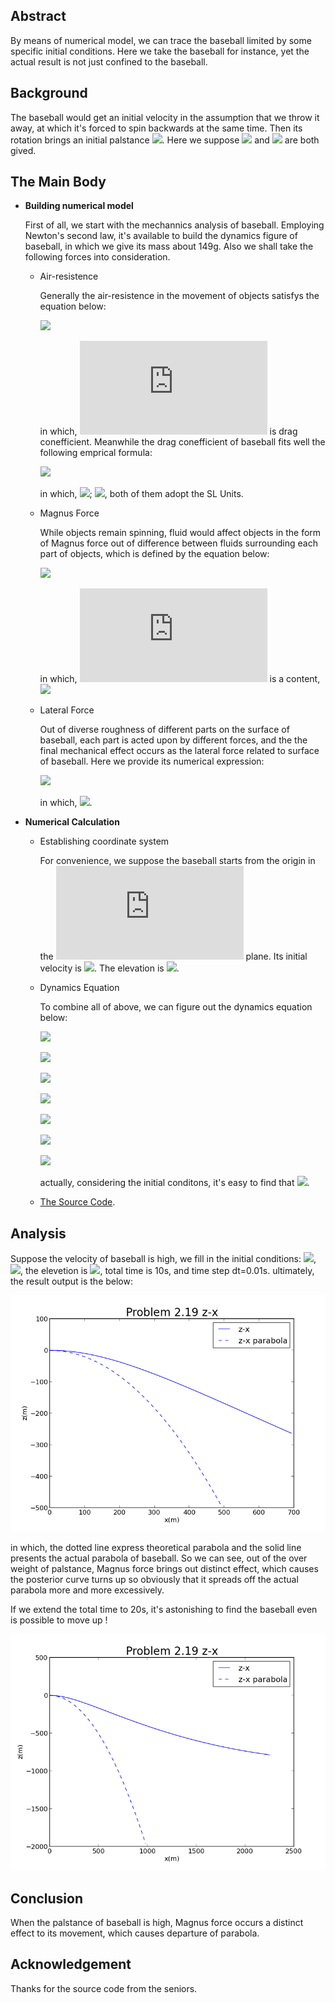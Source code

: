 ## Abstract
By means of numerical model, we can trace the baseball limited by some specific initial conditions. Here we take the baseball for instance, yet the actual result is not just confined to the baseball.
## Background
The baseball would get an initial velocity in the assumption that we throw it away, at which it's forced to spin backwards at the same time. Then its rotation brings an initial palstance  ![](http://latex.codecogs.com/gif.latex?\omega). Here we suppose ![](http://latex.codecogs.com/gif.latex?\upsilon_0) and ![](http://latex.codecogs.com/gif.latex?\omega_0) are both gived.
## The Main Body
- **Building numerical model**
    
    First of all, we start with the mechannics analysis of baseball. Employing Newton's second law, it's available to build the dynamics figure of baseball, in which we give its mass about 149g. Also we shall take the following forces into consideration.
    
    - Air-resistence
    
        Generally the air-resistence in the movement  of objects satisfys the equation below: 
        
        ![](http://latex.codecogs.com/gif.latex?F_{drag}=-B_{2}\upsilon^2)
        
        in which, ![](http://latex.codecogs.com/gif.latex?B_2) is drag conefficient. Meanwhile the drag conefficient of baseball fits well the following emprical formula:
        
        ![](http://latex.codecogs.com/gif.latex?\frac{B_2}{m}=0.0039+\frac{0.0058}{1+e^\frac{\upsilon-\upsilon_d}{\Delta}})
        
        in which, ![](http://latex.codecogs.com/gif.latex?\upsilon_d=3.5m/s); ![](http://latex.codecogs.com/gif.latex?\Delta=5m/s), both of them adopt the SL Units.
    - Magnus Force
        
        While objects remain spinning, fluid would affect objects in the form of Magnus force out of difference between fluids surrounding each part of objects, which is defined by the equation below:
        
        ![](http://latex.codecogs.com/gif.latex?\vec{F}_{Magnus}=S_0\vec{\omega}\times\vec{\upsilon})
        
        in which, ![](http://latex.codecogs.com/gif.latex?S_0) is a content, ![](http://latex.codecogs.com/gif.latex?\frac{S_0}{m}\approx4.1\times10^{-4})
    - Lateral Force
        
        Out of diverse roughness of different parts on the surface of baseball, each part is acted upon by different forces, and the the final mechanical effect occurs as the lateral force related to surface of baseball. Here we provide its numerical expression:
        
        ![](http://latex.codecogs.com/gif.latex?\frac{F_{lateral}}{mg}=0.5[\sin(4\theta)-0.25\sin(8\theta)+0.08\sin(12\theta)-0.025\sin(16\theta)])
        
        in which, ![](http://latex.codecogs.com/gif.latex?\theta=\int_{0}^{t}\omega\,d\tau).
- **Numerical Calculation**
    
    - Establishing coordinate system
        
        For convenience, we suppose the baseball starts from the origin in the ![](http://latex.codecogs.com/gif.latex?xOz) plane. Its initial velocity is ![](http://latex.codecogs.com/gif.latex?\upsilon_0). The elevation is ![](http://latex.codecogs.com/gif.latex?(90-\theta)^\circ). 
    - Dynamics Equation
    
        To combine all of above, we can figure out the dynamics equation below:
        
        ![](http://latex.codecogs.com/gif.latex?\frac{dx}{dt}=\upsilon_x)
        
        ![](http://latex.codecogs.com/gif.latex?m\frac{d\upsilon_{x}}{dt}=-B_2\upsilon\upsilon_x-S_0\omega\upsilon_z-F_{lat}\frac{\upsilon_z}{\upsilon})
        
        ![](http://latex.codecogs.com/gif.latex?\frac{dy}{dt}=\upsilon_y)
        
        ![](http://latex.codecogs.com/gif.latex?m\frac{d\upsilon_{y}}{dt}=-B_2\upsilon\upsilon_y)
        
        ![](http://latex.codecogs.com/gif.latex?\frac{dz}{dt}=\upsilon_{z})
        
        ![](http://latex.codecogs.com/gif.latex?m\frac{d\upsilon_{z}}{dt}=-mg-B_2\upsilon\upsilon_z+S_0\omega\upsilon_x+F_{lat}\frac{\upsilon_x}{\upsilon})
        
        ![](http://latex.codecogs.com/gif.latex?\upsilon=\sqrt{{\upsilon_x}^2+{\upsilon_y}^2+{\upsilon_z}^2})
        
        actually, considering the initial conditons, it's easy to find that ![](http://latex.codecogs.com/gif.latex?\upsilon_y=0).
    - [The Source Code](http://github.com/Ogatayoru/compuational_physics_N2015301020145/blob/master/source_code_exercise2.19).
## Analysis
Suppose the velocity of baseball is high, we fill in the initial conditions: ![](http://latex.codecogs.com/gif.latex?\omega_0=2000rpm), ![](http://latex.codecogs.com/gif.latex?\upsilon_0=49m/s), the elevetion is ![](http://latex.codecogs.com/gif.latex?0^\circ), total time is 10s, and time step dt=0.01s. ultimately, the result output is the below:

![image](https://github.com/Ogatayoru/compuational_physics_N2015301020145/blob/master/exercise2.19z-x.png)

in which, the dotted line express theoretical parabola and the solid line presents the actual parabola of baseball. So we can see, out of the over weight of palstance, Magnus force brings out distinct effect, which causes the posterior curve turns up so obviously that it spreads off the actual parabola more and more excessively.

If we extend the total time to 20s, it's astonishing to find the baseball even is possible to move up !

![image](https://github.com/Ogatayoru/compuational_physics_N2015301020145/blob/master/problem2.19_x-z02.png)
## Conclusion
When the palstance of baseball is high, Magnus force occurs a distinct effect to its movement, which causes departure of parabola.
## Acknowledgement
Thanks for the source code from the seniors.
